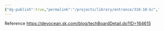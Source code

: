 ```yaml
---
{"dg-publish":true,"permalink":"/projects/library/entrance/310-10-b/","noteIcon":"0","created":"2024-03-07T10:27:37.643+09:00","updated":"2024-03-07T10:28:59.627+09:00"}
---
```






Reference
https://devocean.sk.com/blog/techBoardDetail.do?ID=164615


